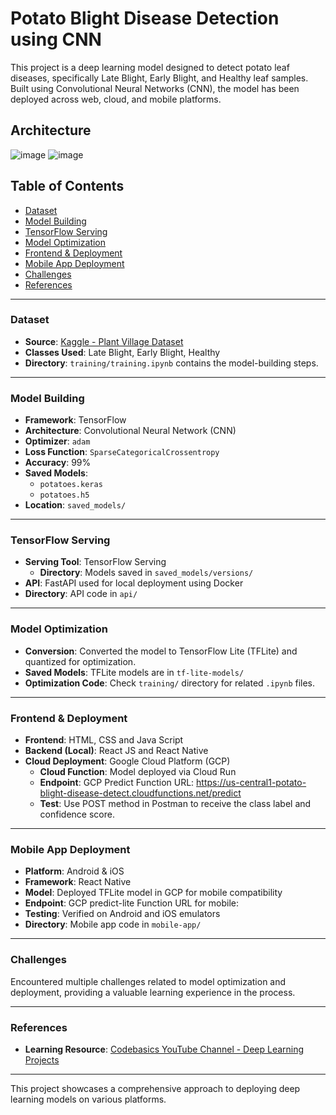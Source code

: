 # Potato Blight Disease Detection using CNN

This project is a deep learning model designed to detect potato leaf diseases, specifically Late Blight, Early Blight, and Healthy leaf samples. Built using Convolutional Neural Networks (CNN), the model has been deployed across web, cloud, and mobile platforms.

## Architecture
![image](https://github.com/user-attachments/assets/1efc0643-5026-485b-845e-a60c103fabc0)
![image](https://github.com/user-attachments/assets/fe272b86-794f-45df-89bb-5b9245a16e29)



## Table of Contents
- [Dataset](#dataset)
- [Model Building](#model-building)
- [TensorFlow Serving](#tensorflow-serving)
- [Model Optimization](#model-optimization)
- [Frontend & Deployment](#frontend--deployment)
- [Mobile App Deployment](#mobile-app-deployment)
- [Challenges](#challenges)
- [References](#references)

---

### Dataset
- **Source**: [Kaggle - Plant Village Dataset](https://www.kaggle.com/datasets/arjuntejaswi/plant-village)
- **Classes Used**: Late Blight, Early Blight, Healthy
- **Directory**: `training/training.ipynb` contains the model-building steps.

---

### Model Building
- **Framework**: TensorFlow
- **Architecture**: Convolutional Neural Network (CNN)
- **Optimizer**: `adam`
- **Loss Function**: `SparseCategoricalCrossentropy`
- **Accuracy**: 99%
- **Saved Models**:
  - `potatoes.keras`
  - `potatoes.h5`
- **Location**: `saved_models/`

---

### TensorFlow Serving
- **Serving Tool**: TensorFlow Serving
  - **Directory**: Models saved in `saved_models/versions/`
- **API**: FastAPI used for local deployment using Docker
- **Directory**: API code in `api/`

---

### Model Optimization
- **Conversion**: Converted the model to TensorFlow Lite (TFLite) and quantized for optimization.
- **Saved Models**: TFLite models are in `tf-lite-models/`
- **Optimization Code**: Check `training/` directory for related `.ipynb` files.

---

### Frontend & Deployment
- **Frontend**: HTML, CSS and Java Script
- **Backend (Local)**: React JS and React Native
- **Cloud Deployment**: Google Cloud Platform (GCP)
  - **Cloud Function**: Model deployed via Cloud Run
  - **Endpoint**: GCP Predict Function URL: https://us-central1-potato-blight-disease-detect.cloudfunctions.net/predict
  - **Test**: Use POST method in Postman to receive the class label and confidence score.

---

### Mobile App Deployment
- **Platform**: Android & iOS
- **Framework**: React Native
- **Model**: Deployed TFLite model in GCP for mobile compatibility
- **Endpoint**: GCP predict-lite Function URL for mobile:
- **Testing**: Verified on Android and iOS emulators
- **Directory**: Mobile app code in `mobile-app/`

---

### Challenges
Encountered multiple challenges related to model optimization and deployment, providing a valuable learning experience in the process.

---

### References
- **Learning Resource**: [Codebasics YouTube Channel - Deep Learning Projects](https://www.youtube.com/playlist?list=PLeo1K3hjS3utJFNGyBpIvjWgSDY0eOE8S)

---

This project showcases a comprehensive approach to deploying deep learning models on various platforms.
